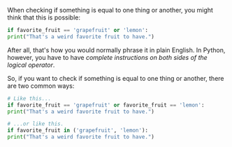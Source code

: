 When checking if something is equal to one thing or another, you might think that this is possible:
```py
if favorite_fruit == 'grapefruit' or 'lemon':
print("That's a weird favorite fruit to have.")
```
After all, that's how you would normally phrase it in plain English. In Python, however, you have to have _complete instructions on both sides of the logical operator_.

So, if you want to check if something is equal to one thing or another, there are two common ways:
```py
# Like this...
if favorite_fruit == 'grapefruit' or favorite_fruit == 'lemon':
print("That's a weird favorite fruit to have.")

# ...or like this.
if favorite_fruit in ('grapefruit', 'lemon'):
print("That's a weird favorite fruit to have.")
```
